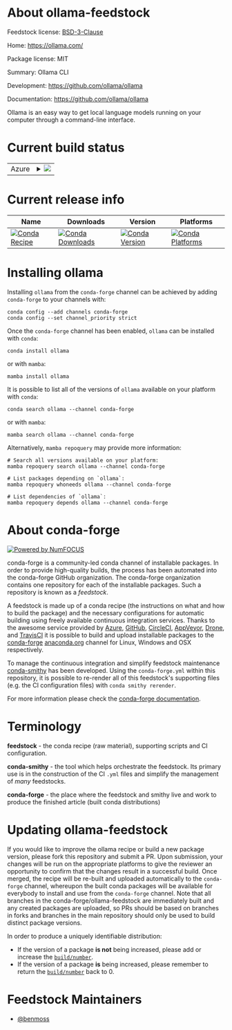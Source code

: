 About ollama-feedstock
======================

Feedstock license: [BSD-3-Clause](https://github.com/conda-forge/ollama-feedstock/blob/main/LICENSE.txt)

Home: https://ollama.com/

Package license: MIT

Summary: Ollama CLI

Development: https://github.com/ollama/ollama

Documentation: https://github.com/ollama/ollama

Ollama is an easy way to get local language models running on your computer through a command-line interface.

Current build status
====================


<table>
    
  <tr>
    <td>Azure</td>
    <td>
      <details>
        <summary>
          <a href="https://dev.azure.com/conda-forge/feedstock-builds/_build/latest?definitionId=20880&branchName=main">
            <img src="https://dev.azure.com/conda-forge/feedstock-builds/_apis/build/status/ollama-feedstock?branchName=main">
          </a>
        </summary>
        <table>
          <thead><tr><th>Variant</th><th>Status</th></tr></thead>
          <tbody><tr>
              <td>linux_64_cuda_compilerNonecuda_compiler_versionNonecxx_compiler_version13</td>
              <td>
                <a href="https://dev.azure.com/conda-forge/feedstock-builds/_build/latest?definitionId=20880&branchName=main">
                  <img src="https://dev.azure.com/conda-forge/feedstock-builds/_apis/build/status/ollama-feedstock?branchName=main&jobName=linux&configuration=linux%20linux_64_cuda_compilerNonecuda_compiler_versionNonecxx_compiler_version13" alt="variant">
                </a>
              </td>
            </tr><tr>
              <td>linux_64_cuda_compilercuda-nvcccuda_compiler_version12.6cxx_compiler_version13</td>
              <td>
                <a href="https://dev.azure.com/conda-forge/feedstock-builds/_build/latest?definitionId=20880&branchName=main">
                  <img src="https://dev.azure.com/conda-forge/feedstock-builds/_apis/build/status/ollama-feedstock?branchName=main&jobName=linux&configuration=linux%20linux_64_cuda_compilercuda-nvcccuda_compiler_version12.6cxx_compiler_version13" alt="variant">
                </a>
              </td>
            </tr><tr>
              <td>linux_64_cuda_compilernvcccuda_compiler_version11.8cxx_compiler_version11</td>
              <td>
                <a href="https://dev.azure.com/conda-forge/feedstock-builds/_build/latest?definitionId=20880&branchName=main">
                  <img src="https://dev.azure.com/conda-forge/feedstock-builds/_apis/build/status/ollama-feedstock?branchName=main&jobName=linux&configuration=linux%20linux_64_cuda_compilernvcccuda_compiler_version11.8cxx_compiler_version11" alt="variant">
                </a>
              </td>
            </tr><tr>
              <td>linux_aarch64_cuda_compilerNonecuda_compiler_versionNonecxx_compiler_version13</td>
              <td>
                <a href="https://dev.azure.com/conda-forge/feedstock-builds/_build/latest?definitionId=20880&branchName=main">
                  <img src="https://dev.azure.com/conda-forge/feedstock-builds/_apis/build/status/ollama-feedstock?branchName=main&jobName=linux&configuration=linux%20linux_aarch64_cuda_compilerNonecuda_compiler_versionNonecxx_compiler_version13" alt="variant">
                </a>
              </td>
            </tr><tr>
              <td>linux_aarch64_cuda_compilercuda-nvcccuda_compiler_version12.6cxx_compiler_version13</td>
              <td>
                <a href="https://dev.azure.com/conda-forge/feedstock-builds/_build/latest?definitionId=20880&branchName=main">
                  <img src="https://dev.azure.com/conda-forge/feedstock-builds/_apis/build/status/ollama-feedstock?branchName=main&jobName=linux&configuration=linux%20linux_aarch64_cuda_compilercuda-nvcccuda_compiler_version12.6cxx_compiler_version13" alt="variant">
                </a>
              </td>
            </tr><tr>
              <td>linux_aarch64_cuda_compilernvcccuda_compiler_version11.8cxx_compiler_version11</td>
              <td>
                <a href="https://dev.azure.com/conda-forge/feedstock-builds/_build/latest?definitionId=20880&branchName=main">
                  <img src="https://dev.azure.com/conda-forge/feedstock-builds/_apis/build/status/ollama-feedstock?branchName=main&jobName=linux&configuration=linux%20linux_aarch64_cuda_compilernvcccuda_compiler_version11.8cxx_compiler_version11" alt="variant">
                </a>
              </td>
            </tr><tr>
              <td>osx_64</td>
              <td>
                <a href="https://dev.azure.com/conda-forge/feedstock-builds/_build/latest?definitionId=20880&branchName=main">
                  <img src="https://dev.azure.com/conda-forge/feedstock-builds/_apis/build/status/ollama-feedstock?branchName=main&jobName=osx&configuration=osx%20osx_64_" alt="variant">
                </a>
              </td>
            </tr><tr>
              <td>osx_arm64</td>
              <td>
                <a href="https://dev.azure.com/conda-forge/feedstock-builds/_build/latest?definitionId=20880&branchName=main">
                  <img src="https://dev.azure.com/conda-forge/feedstock-builds/_apis/build/status/ollama-feedstock?branchName=main&jobName=osx&configuration=osx%20osx_arm64_" alt="variant">
                </a>
              </td>
            </tr><tr>
              <td>win_64_cuda_compilerNonecuda_compiler_versionNone</td>
              <td>
                <a href="https://dev.azure.com/conda-forge/feedstock-builds/_build/latest?definitionId=20880&branchName=main">
                  <img src="https://dev.azure.com/conda-forge/feedstock-builds/_apis/build/status/ollama-feedstock?branchName=main&jobName=win&configuration=win%20win_64_cuda_compilerNonecuda_compiler_versionNone" alt="variant">
                </a>
              </td>
            </tr><tr>
              <td>win_64_cuda_compilercuda-nvcccuda_compiler_version12.6</td>
              <td>
                <a href="https://dev.azure.com/conda-forge/feedstock-builds/_build/latest?definitionId=20880&branchName=main">
                  <img src="https://dev.azure.com/conda-forge/feedstock-builds/_apis/build/status/ollama-feedstock?branchName=main&jobName=win&configuration=win%20win_64_cuda_compilercuda-nvcccuda_compiler_version12.6" alt="variant">
                </a>
              </td>
            </tr><tr>
              <td>win_64_cuda_compilernvcccuda_compiler_version11.8</td>
              <td>
                <a href="https://dev.azure.com/conda-forge/feedstock-builds/_build/latest?definitionId=20880&branchName=main">
                  <img src="https://dev.azure.com/conda-forge/feedstock-builds/_apis/build/status/ollama-feedstock?branchName=main&jobName=win&configuration=win%20win_64_cuda_compilernvcccuda_compiler_version11.8" alt="variant">
                </a>
              </td>
            </tr>
          </tbody>
        </table>
      </details>
    </td>
  </tr>
</table>

Current release info
====================

| Name | Downloads | Version | Platforms |
| --- | --- | --- | --- |
| [![Conda Recipe](https://img.shields.io/badge/recipe-ollama-green.svg)](https://anaconda.org/conda-forge/ollama) | [![Conda Downloads](https://img.shields.io/conda/dn/conda-forge/ollama.svg)](https://anaconda.org/conda-forge/ollama) | [![Conda Version](https://img.shields.io/conda/vn/conda-forge/ollama.svg)](https://anaconda.org/conda-forge/ollama) | [![Conda Platforms](https://img.shields.io/conda/pn/conda-forge/ollama.svg)](https://anaconda.org/conda-forge/ollama) |

Installing ollama
=================

Installing `ollama` from the `conda-forge` channel can be achieved by adding `conda-forge` to your channels with:

```
conda config --add channels conda-forge
conda config --set channel_priority strict
```

Once the `conda-forge` channel has been enabled, `ollama` can be installed with `conda`:

```
conda install ollama
```

or with `mamba`:

```
mamba install ollama
```

It is possible to list all of the versions of `ollama` available on your platform with `conda`:

```
conda search ollama --channel conda-forge
```

or with `mamba`:

```
mamba search ollama --channel conda-forge
```

Alternatively, `mamba repoquery` may provide more information:

```
# Search all versions available on your platform:
mamba repoquery search ollama --channel conda-forge

# List packages depending on `ollama`:
mamba repoquery whoneeds ollama --channel conda-forge

# List dependencies of `ollama`:
mamba repoquery depends ollama --channel conda-forge
```


About conda-forge
=================

[![Powered by
NumFOCUS](https://img.shields.io/badge/powered%20by-NumFOCUS-orange.svg?style=flat&colorA=E1523D&colorB=007D8A)](https://numfocus.org)

conda-forge is a community-led conda channel of installable packages.
In order to provide high-quality builds, the process has been automated into the
conda-forge GitHub organization. The conda-forge organization contains one repository
for each of the installable packages. Such a repository is known as a *feedstock*.

A feedstock is made up of a conda recipe (the instructions on what and how to build
the package) and the necessary configurations for automatic building using freely
available continuous integration services. Thanks to the awesome service provided by
[Azure](https://azure.microsoft.com/en-us/services/devops/), [GitHub](https://github.com/),
[CircleCI](https://circleci.com/), [AppVeyor](https://www.appveyor.com/),
[Drone](https://cloud.drone.io/welcome), and [TravisCI](https://travis-ci.com/)
it is possible to build and upload installable packages to the
[conda-forge](https://anaconda.org/conda-forge) [anaconda.org](https://anaconda.org/)
channel for Linux, Windows and OSX respectively.

To manage the continuous integration and simplify feedstock maintenance
[conda-smithy](https://github.com/conda-forge/conda-smithy) has been developed.
Using the ``conda-forge.yml`` within this repository, it is possible to re-render all of
this feedstock's supporting files (e.g. the CI configuration files) with ``conda smithy rerender``.

For more information please check the [conda-forge documentation](https://conda-forge.org/docs/).

Terminology
===========

**feedstock** - the conda recipe (raw material), supporting scripts and CI configuration.

**conda-smithy** - the tool which helps orchestrate the feedstock.
                   Its primary use is in the construction of the CI ``.yml`` files
                   and simplify the management of *many* feedstocks.

**conda-forge** - the place where the feedstock and smithy live and work to
                  produce the finished article (built conda distributions)


Updating ollama-feedstock
=========================

If you would like to improve the ollama recipe or build a new
package version, please fork this repository and submit a PR. Upon submission,
your changes will be run on the appropriate platforms to give the reviewer an
opportunity to confirm that the changes result in a successful build. Once
merged, the recipe will be re-built and uploaded automatically to the
`conda-forge` channel, whereupon the built conda packages will be available for
everybody to install and use from the `conda-forge` channel.
Note that all branches in the conda-forge/ollama-feedstock are
immediately built and any created packages are uploaded, so PRs should be based
on branches in forks and branches in the main repository should only be used to
build distinct package versions.

In order to produce a uniquely identifiable distribution:
 * If the version of a package **is not** being increased, please add or increase
   the [``build/number``](https://docs.conda.io/projects/conda-build/en/latest/resources/define-metadata.html#build-number-and-string).
 * If the version of a package **is** being increased, please remember to return
   the [``build/number``](https://docs.conda.io/projects/conda-build/en/latest/resources/define-metadata.html#build-number-and-string)
   back to 0.

Feedstock Maintainers
=====================

* [@benmoss](https://github.com/benmoss/)

